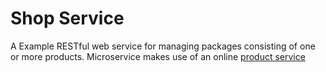 # Shop Service
A Example RESTful web service for managing packages consisting of one or more products. Microservice makes use of an online [product service](products-service.herokuapp.com/api/v1/products)
